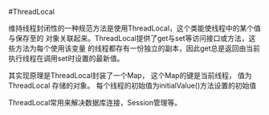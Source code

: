 #ThreadLocal

维持线程封闭性的一种规范方法是使用ThreadLocal，这个类能使线程中的某个值与保存至的
对象关联起来。ThreadLocal提供了get与set等访问接口或方法，这些方法为每个使用该变量
的线程都存有一份独立的副本，因此get总是返回由当前执行线程在调用set时设置的最新值。

其实现原理是ThreadLocal封装了一个Map， 这个Map的键是当前线程， 值为ThreadLocal
存储的对象。 每个线程的初始值为initialValue()方法设置的初始值

ThreadLocal常用来解决数据库连接，Session管理等。